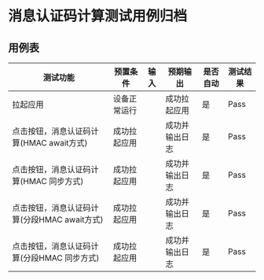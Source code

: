 # 消息认证码计算测试用例归档

## 用例表

| 测试功能                                     | 预置条件     | 输入 | 预期输出       | 是否自动 | 测试结果 |
| -------------------------------------------- | ------------ | ---- | -------------- | -------- | -------- |
| 拉起应用                                     | 设备正常运行 |      | 成功拉起应用   | 是       | Pass     |
| 点击按钮，消息认证码计算(HMAC await方式)     | 成功拉起应用 |      | 成功并输出日志 | 是       | Pass     |
| 点击按钮，消息认证码计算(HMAC 同步方式)      | 成功拉起应用 |      | 成功并输出日志 | 是       | Pass     |
| 点击按钮，消息认证码计算(分段HMAC await方式) | 成功拉起应用 |      | 成功并输出日志 | 是       | Pass     |
| 点击按钮，消息认证码计算(分段HMAC 同步方式)  | 成功拉起应用 |      | 成功并输出日志 | 是       | Pass     |